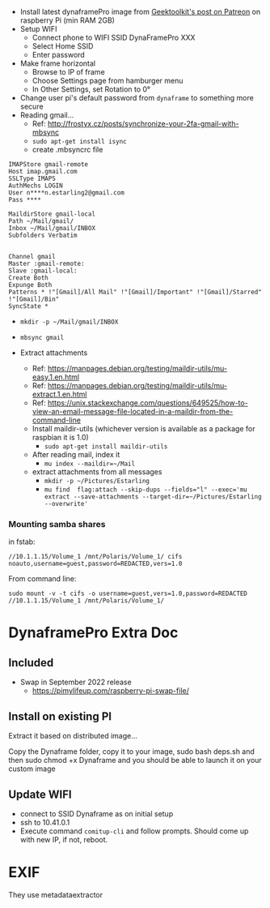 * Install latest dynaframePro image from [Geektoolkit's post on Patreon](https://www.patreon.com/Geektoolkit/posts) on raspberry Pi (min RAM 2GB)
* Setup WIFI
  * Connect phone to WIFI SSID DynaFramePro XXX
  * Select Home SSID
  * Enter password
* Make frame horizontal
  * Browse to IP of frame
  * Choose Settings page from hamburger menu
  * In Other Settings, set Rotation to 0°
* Change user pi's default password from `dynaframe` to something more secure
* Reading gmail...
  * Ref: http://frostyx.cz/posts/synchronize-your-2fa-gmail-with-mbsync
  * `sudo apt-get install isync`
  * create .mbsyncrc file
```
IMAPStore gmail-remote
Host imap.gmail.com
SSLType IMAPS
AuthMechs LOGIN
User n****n.estarling2@gmail.com
Pass ****

MaildirStore gmail-local
Path ~/Mail/gmail/
Inbox ~/Mail/gmail/INBOX
Subfolders Verbatim


Channel gmail
Master :gmail-remote:
Slave :gmail-local:
Create Both
Expunge Both
Patterns * !"[Gmail]/All Mail" !"[Gmail]/Important" !"[Gmail]/Starred" !"[Gmail]/Bin"
SyncState *

```
  * `mkdir -p ~/Mail/gmail/INBOX`
  * `mbsync gmail`

* Extract attachments
  * Ref: https://manpages.debian.org/testing/maildir-utils/mu-easy.1.en.html
  * Ref: https://manpages.debian.org/testing/maildir-utils/mu-extract.1.en.html
  * Ref: https://unix.stackexchange.com/questions/649525/how-to-view-an-email-message-file-located-in-a-maildir-from-the-command-line
  * Install maildir-utils (whichever version is available as a package for raspbian it is 1.0)
    * `sudo apt-get install maildir-utils`
  * After reading mail, index it
    * `mu index --maildir=~/Mail`
  * extract attachments from all messages
    * `mkdir -p ~/Pictures/Estarling`
    * `mu find  flag:attach --skip-dups --fields="l" --exec='mu extract --save-attachments --target-dir=~/Pictures/Estarling --overwrite'`

### Mounting samba shares
in fstab:
```
//10.1.1.15/Volume_1 /mnt/Polaris/Volume_1/ cifs  noauto,username=guest,password=REDACTED,vers=1.0
```
From command line:
```
sudo mount -v -t cifs -o username=guest,vers=1.0,password=REDACTED //10.1.1.15/Volume_1 /mnt/Polaris/Volume_1/
```

# DynaframePro Extra Doc
## Included
* Swap in September 2022 release
  * https://pimylifeup.com/raspberry-pi-swap-file/

## Install on existing PI
Extract it based on distributed image...

Copy the Dynaframe folder, copy it to your image, sudo bash deps.sh and then sudo chmod +x Dynaframe and you should be able to launch it on your custom image

## Update WIFI
* connect to SSID Dynaframe as on initial setup
* ssh to 10.41.0.1
* Execute command `comitup-cli` and follow prompts.
Should come up with new IP, if not, reboot.

# EXIF
They use metadataextractor

